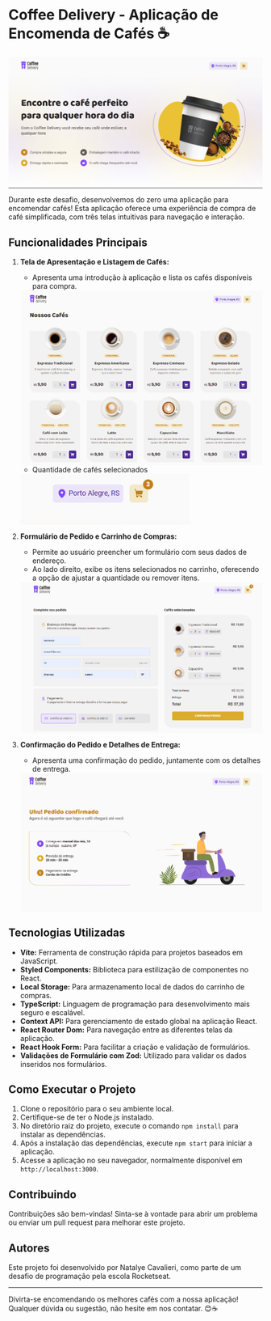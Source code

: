 # Coffee Delivery - Aplicação de Encomenda de Cafés ☕️
<img align="center" src="./public/initialimage.png"> 

Durante este desafio, desenvolvemos do zero uma aplicação para encomendar cafés! Esta aplicação oferece uma experiência de compra de café simplificada, com três telas intuitivas para navegação e interação.

## Funcionalidades Principais

1. **Tela de Apresentação e Listagem de Cafés:**
   - Apresenta uma introdução à aplicação e lista os cafés disponíveis para compra.
   <img align="center" src="./public/coffeesimage.png"> 
   
   - Quantidade de cafés selecionados
   <img align="center" src="./public/cartfullimage.png">

2. **Formulário de Pedido e Carrinho de Compras:**
   - Permite ao usuário preencher um formulário com seus dados de endereço.
   - Ao lado direito, exibe os itens selecionados no carrinho, oferecendo a opção de ajustar a quantidade ou remover itens.
   <img align="center" src="./public/formimage.png">

3. **Confirmação do Pedido e Detalhes de Entrega:**
   - Apresenta uma confirmação do pedido, juntamente com os detalhes de entrega.
   <img align="center" src="./public/confirmedimage.png">

## Tecnologias Utilizadas

- **Vite:** Ferramenta de construção rápida para projetos baseados em JavaScript.
- **Styled Components:** Biblioteca para estilização de componentes no React.
- **Local Storage:** Para armazenamento local de dados do carrinho de compras.
- **TypeScript:** Linguagem de programação para desenvolvimento mais seguro e escalável.
- **Context API:** Para gerenciamento de estado global na aplicação React.
- **React Router Dom:** Para navegação entre as diferentes telas da aplicação.
- **React Hook Form:** Para facilitar a criação e validação de formulários.
- **Validações de Formulário com Zod:** Utilizado para validar os dados inseridos nos formulários.

## Como Executar o Projeto

1. Clone o repositório para o seu ambiente local.
2. Certifique-se de ter o Node.js instalado.
3. No diretório raiz do projeto, execute o comando `npm install` para instalar as dependências.
4. Após a instalação das dependências, execute `npm start` para iniciar a aplicação.
5. Acesse a aplicação no seu navegador, normalmente disponível em `http://localhost:3000`.

## Contribuindo

Contribuições são bem-vindas! Sinta-se à vontade para abrir um problema ou enviar um pull request para melhorar este projeto.

## Autores

Este projeto foi desenvolvido por Natalye Cavalieri, como parte de um desafio de programação pela escola Rocketseat.

---

Divirta-se encomendando os melhores cafés com a nossa aplicação! Qualquer dúvida ou sugestão, não hesite em nos contatar. 😊☕️

